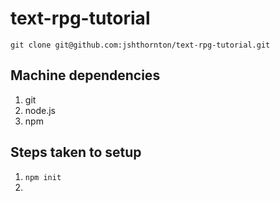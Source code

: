 # text-rpg-tutorial

`git clone git@github.com:jshthornton/text-rpg-tutorial.git`

## Machine dependencies

1. git
1. node.js
1. npm

## Steps taken to setup

1. `npm init`
1.